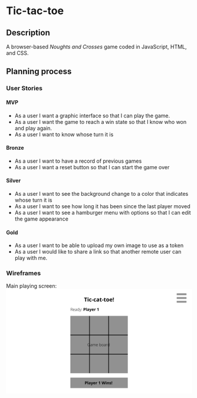 # Tic-tac-toe

## Description

A browser-based _Noughts and Crosses_ game coded in JavaScript, HTML, and CSS.

## Planning process

### User Stories

#### MVP

- As a user I want a graphic interface so that I can play the game.
- As a user I want the game to reach a win state so that I know who won and play again.
- As a user I want to know whose turn it is

#### Bronze

- As a user I want to have a record of previous games
- As a user I want a reset button so that I can start the game over

#### Silver

- As a user I want to see the background change to a color that indicates whose turn it is
- As a user I want to see how long it has been since the last player moved
- As a user I want to see a hamburger menu with options so that I can edit the game appearance

#### Gold

- As a user I want to be able to upload my own image to use as a token
- As a user I would like to share a link so that another remote user can play with me.

### Wireframes

Main playing screen:
![Base app wireframe](./assets/wireframes/tic-cat-toe.png)
